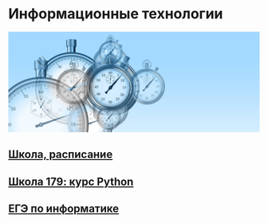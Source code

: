 # Информационные технологии

![Start](img/time-g28ecd4d16_1920-1024x410.jpg "Start")

## [Школа, расписание](https://adjoining-approach-866.notion.site/School-4f36c7650e6941378b57e1b5bb74ee95 "Notion")

## [Школа 179: курс Python](https://adjoining-approach-866.notion.site/School-4f36c7650e6941378b57e1b5bb74ee95 "Notion")

## [ЕГЭ по информатике](https://xkurs.github.io/KEGE/)

<!---
xkurs/xkurs is a ✨ special ✨ repository because its `README.md` (this file) appears on your GitHub profile.
You can click the Preview link to take a look at your changes.
--->
